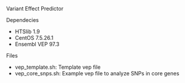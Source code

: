 Variant Effect Predictor

Dependecies
- HTSlib 1.9
- CentOS 7.5.26.1
- Ensembl VEP 97.3



Files      
- vep_template.sh: Template vep file     
- vep_core_snps.sh: Example vep file to analyze SNPs in core genes

